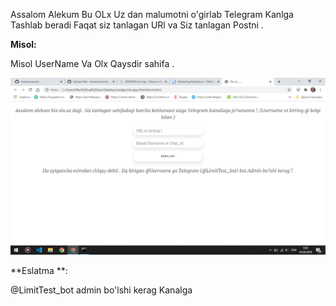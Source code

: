 Assalom Alekum Bu OLx Uz dan malumotni o'girlab Telegram Kanlga Tashlab beradi Faqat siz tanlagan URl va Siz tanlagan Postni .

**Misol:**

Misol UserName Va Olx Qaysdir sahifa .

![GitHub Logo](/image.png)


**Eslatma **: 

@LimitTest_bot admin bo'lshi kerag Kanalga 
